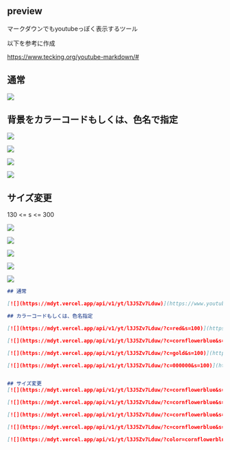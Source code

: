 ## preview
マークダウンでもyoutubeっぽく表示するツール　

以下を参考に作成　　

https://www.tecking.org/youtube-markdown/#

## 通常

[![](https://mdyt.vercel.app/api/v1/yt/l3J5Zv7Lduw)](https://www.youtube.com/watch?v=l3J5Zv7Lduw)

## 背景をカラーコードもしくは、色名で指定

[![](https://mdyt.vercel.app/api/v1/yt/l3J5Zv7Lduw/?c=tomato)](https://www.youtube.com/watch?v=l3J5Zv7Lduw)

[![](https://mdyt.vercel.app/api/v1/yt/l3J5Zv7Lduw/?c=cornflowerblue)](https://www.youtube.com/watch?v=l3J5Zv7Lduw)

[![](https://mdyt.vercel.app/api/v1/yt/l3J5Zv7Lduw/?c=gold)](https://www.youtube.com/watch?v=l3J5Zv7Lduw)

[![](https://mdyt.vercel.app/api/v1/yt/l3J5Zv7Lduw/?c=000000)](https://www.youtube.com/watch?v=l3J5Zv7Lduw)


## サイズ変更
130 <= s <= 300

[![](https://mdyt.vercel.app/api/v1/yt/l3J5Zv7Lduw/?c=cornflowerblue&?size=130)](https://www.youtube.com/watch?v=l3J5Zv7Lduw)

[![](https://mdyt.vercel.app/api/v1/yt/l3J5Zv7Lduw/?c=cornflowerblue&s=150)](https://www.youtube.com/watch?v=l3J5Zv7Lduw)

[![](https://mdyt.vercel.app/api/v1/yt/l3J5Zv7Lduw/?c=cornflowerblue&s=200)](https://www.youtube.com/watch?v=l3J5Zv7Lduw)

[![](https://mdyt.vercel.app/api/v1/yt/l3J5Zv7Lduw/?color=cornflowerblue&s=250)](https://www.youtube.com/watch?v=l3J5Zv7Lduw)

[![](https://mdyt.vercel.app/api/v1/yt/l3J5Zv7Lduw/?color=cornflowerblue&s=300)](https://www.youtube.com/watch?v=l3J5Zv7Lduw)


```markdown
## 通常

[![](https://mdyt.vercel.app/api/v1/yt/l3J5Zv7Lduw)](https://www.youtube.com/watch?v=l3J5Zv7Lduw)

## カラーコードもしくは、色名指定

[![](https://mdyt.vercel.app/api/v1/yt/l3J5Zv7Lduw/?c=red&s=100)](https://www.youtube.com/watch?v=l3J5Zv7Lduw)

[![](https://mdyt.vercel.app/api/v1/yt/l3J5Zv7Lduw/?c=cornflowerblue&s=100)](https://www.youtube.com/watch?v=l3J5Zv7Lduw)

[![](https://mdyt.vercel.app/api/v1/yt/l3J5Zv7Lduw/?c=gold&s=100)](https://www.youtube.com/watch?v=l3J5Zv7Lduw)

[![](https://mdyt.vercel.app/api/v1/yt/l3J5Zv7Lduw/?c=000000&s=100)](https://www.youtube.com/watch?v=l3J5Zv7Lduw)


## サイズ変更
[![](https://mdyt.vercel.app/api/v1/yt/l3J5Zv7Lduw/?c=cornflowerblue&s=５0)](https://www.youtube.com/watch?v=l3J5Zv7Lduw)

[![](https://mdyt.vercel.app/api/v1/yt/l3J5Zv7Lduw/?c=cornflowerblue&s=100)](https://www.youtube.com/watch?v=l3J5Zv7Lduw)

[![](https://mdyt.vercel.app/api/v1/yt/l3J5Zv7Lduw/?c=cornflowerblue&s=150)](https://www.youtube.com/watch?v=l3J5Zv7Lduw)

[![](https://mdyt.vercel.app/api/v1/yt/l3J5Zv7Lduw/?c=cornflowerblue&s=200)](https://www.youtube.com/watch?v=l3J5Zv7Lduw)

[![](https://mdyt.vercel.app/api/v1/yt/l3J5Zv7Lduw/?color=cornflowerblue&s=250)](https://www.youtube.com/watch?v=l3J5Zv7Lduw)
```
